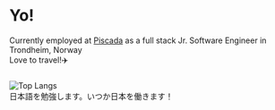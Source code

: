 # Yo!

Currently employed at [Piscada](https://piscada.com) as a full stack Jr. Software Engineer in Trondheim, Norway </br>
Love to travel!:airplane:

### 



![Top Langs](https://github-readme-stats.vercel.app/api/top-langs/?username=tollii&hide=TeX&layout=compact) </br>
日本語を勉強します。いつか日本を働きます！
